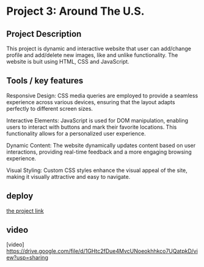 # Project 3: Around The U.S.

## Project Description
This project is dynamic and interactive website that user can add/change profile and add/delete new images, like and unlike functionality. 
The website is buit using HTML, CSS and JavaScript. 



## Tools / key features


Responsive Design: CSS media queries are employed to provide a seamless experience across various devices, ensuring that the layout adapts perfectly to different screen sizes.

Interactive Elements: JavaScript is used for DOM manipulation, enabling users to interact with buttons and mark their favorite locations. This functionality allows for a personalized user experience.

Dynamic Content: The website dynamically updates content based on user interactions, providing real-time feedback and a more engaging browsing experience.

Visual Styling: Custom CSS styles enhance the visual appeal of the site, making it visually attractive and easy to navigate.

## deploy

[the project link](https://jmik-thang.github.io/se_project_aroundtheus/)

## video

[video]
https://drive.google.com/file/d/1GHtc2fDue4MvcUNoeokhhkco7UQatpkD/view?usp=sharing
